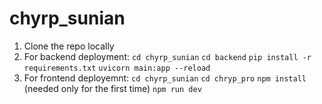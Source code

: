 # chyrp_sunian

1. Clone the repo locally
2. For backend deployment:
   `cd chyrp_sunian`
   `cd backend`
   `pip install -r requirements.txt`
   `uvicorn main:app --reload`
3. For frontend deployemnt:
   `cd chyrp_sunian`
   `cd chryp_pro`
   `npm install` (needed only for the first time)
   `npm run dev`
